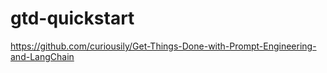 # gtd-quickstart
https://github.com/curiousily/Get-Things-Done-with-Prompt-Engineering-and-LangChain
